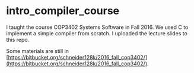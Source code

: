 # intro_compiler_course

I taught the course COP3402 Systems Software in Fall 2016. We used C to implement a simple compiler from scratch.
I uploaded the lecture slides to this repo. 

Some materials are still in [https://bitbucket.org/schneider128k/2016_fall_cop3402/](https://bitbucket.org/schneider128k/2016_fall_cop3402/).
